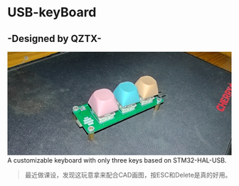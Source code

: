 # USB-keyBoard 
##      -Designed by QZTX-
![](/pic/1.jpg) 
A  customizable keyboard with only three keys based on STM32-HAL-USB.
> 最近做课设，发现这玩意拿来配合CAD画图，按ESC和Delete是真的好用。
